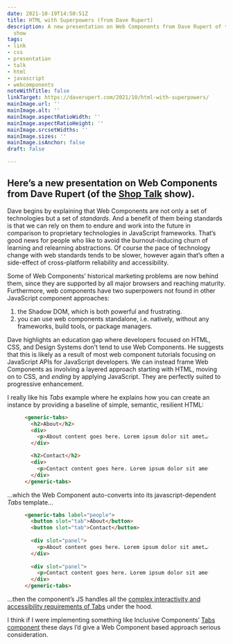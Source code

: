 ```yaml
---
date: 2021-10-19T14:50:51Z
title: HTML with Superpowers (from Dave Rupert)
description: A new presentation on Web Components from Dave Rupert of the Shop Talk
  show
tags:
- link
- css
- presentation
- talk
- html
- javascript
- webcomponents
noteWithTitle: false
linkTarget: https://daverupert.com/2021/10/html-with-superpowers/
mainImage.url: ''
mainImage.alt: ''
mainImage.aspectRatioWidth: ''
mainImage.aspectRatioHeight: ''
mainImage.srcsetWidths: ''
mainImage.sizes: ''
mainImage.isAnchor: false
draft: false

---
```

Here’s a new presentation on Web Components from Dave Rupert (of the [Shop Talk](https://shoptalkshow.com/) show).
---

Dave begins by explaining that Web Components are not only a set of technologies but a set of _standards_. And a benefit of them being standards is that we can rely on them to endure and work into the future in comparison to proprietary technologies in JavaScript frameworks. That’s good news for people who like to avoid the burnout-inducing churn of learning and relearning abstractions. Of course the pace of technology change with web standards tends to be slower, however again that’s often a side-effect of cross-platform reliability and accessibility.

Some of Web Components’ historical marketing problems are now behind them, since they are supported by all major browsers and reaching maturity. Furthermore, web components have two superpowers not found in other JavaScript component approaches: 

1. the Shadow DOM, which is both powerful and frustrating. 
2. you can use web components standalone, i.e. natively, without any frameworks, build tools, or package managers.

Dave highlights an education gap where developers focused on HTML, CSS, and Design Systems don’t tend to use Web Components. He suggests that this is likely as a result of most web component tutorials focusing on JavaScript APIs for JavaScript developers. We can instead frame Web Components as involving a layered approach starting with HTML, moving on to CSS, and _ending_ by applying JavaScript. They are perfectly suited to progressive enhancement.

I really like his _Tabs_ example where he explains how you can create an instance by providing a baseline of simple, semantic, resilient HTML:

<figure>

``` html
<generic-tabs>
  <h2>About</h2>
  <div>
    <p>About content goes here. Lorem ipsum dolor sit amet…</p>
  </div>

  <h2>Contact</h2>
  <div>
    <p>Contact content goes here. Lorem ipsum dolor sit amet…</p>
  </div> 
</generic-tabs>
```

</figure>

…which the Web Component auto-converts into its javascript-dependent _Tabs_ template…

<figure>

``` html
<generic-tabs label="people">
  <button slot="tab">About</button>
  <button slot="tab">Contact</button>
    
  <div slot="panel">
    <p>About content goes here. Lorem ipsum dolor sit amet…</p>
  </div>
    
  <div slot="panel">
    <p>Contact content goes here. Lorem ipsum dolor sit amet…</p>
  </div>
</generic-tabs>
```

</figure>

…then the component’s JS handles all the [complex interactivity and accessibility requirements of Tabs](https://github.com/thepassle/generic-components/blob/master/generic-tabs/GenericTabs.js#L98) under the hood.

I think if I were implementing something like Inclusive Components’ [Tabs component](https://inclusive-components.design/tabbed-interfaces/) these days I’d give a Web Component based approach serious consideration.
